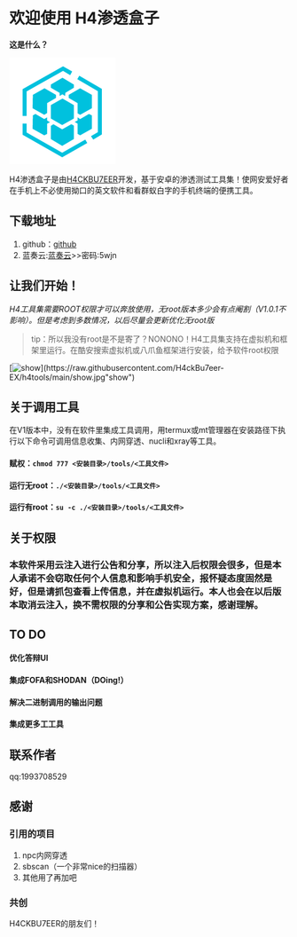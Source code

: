 # 欢迎使用 H4渗透盒子

**这是什么？**

[![icon](https://github.com/H4ckBu7eer-EX/h4tools/blob/main/icon.png?raw=true "icon")](https://github.com/H4ckBu7eer-EX/h4tools/blob/main/icon.png?raw=true "icon")

H4渗透盒子是由[H4CKBU7EER](h4ckbu7eer.top)开发，基于安卓的渗透测试工具集！使网安爱好者在手机上不必使用拗口的英文软件和看群蚁白字的手机终端的便携工具。

## 下载地址

1. github：[github](https://github.com/H4ckBu7eer-EX/h4tools/releases/)
1. 蓝奏云:[蓝奏云](https://wwye.lanzouy.com/b03k0rlkh)>>密码:5wjn

## 让我们开始！

*H4工具集需要ROOT权限才可以奔放使用，无root版本多少会有点阉割（V1.0.1不影响）。但是考虑到多数情况，以后尽量会更新优化无root版*

> tip：所以我没有root是不是寄了？NONONO！H4工具集支持在虚拟机和框架里运行。在酷安搜索虚拟机或八爪鱼框架进行安装，给予软件root权限

[![show](https://raw.githubusercontent.com/H4ckBu7eer-EX/h4tools/main/show.jpg"show")](https://raw.githubusercontent.com/H4ckBu7eer-EX/h4tools/main/show.jpg"show")

## 关于调用工具

在V1版本中，没有在软件里集成工具调用，用termux或mt管理器在安装路径下执行以下命令可调用信息收集、内网穿透、nucli和xray等工具。

#### 赋权：`chmod 777 <安装目录>/tools/<工具文件>`
#### 运行无root：`./<安装目录>/tools/<工具文件>`
#### 运行有root：`su -c ./<安装目录>/tools/<工具文件>`


## 关于权限

### 本软件采用云注入进行公告和分享，所以注入后权限会很多，但是本人承诺不会窃取任何个人信息和影响手机安全，报怀疑态度固然是好，但是请抓包查看上传信息，并在虚拟机运行。本人也会在以后版本取消云注入，换不需权限的分享和公告实现方案，感谢理解。

## TO DO
#### 优化答辩UI
#### 集成FOFA和SHODAN（DOing!）
#### 解决二进制调用的输出问题
#### 集成更多工工具


## 联系作者
qq:1993708529

## 感谢
### 引用的项目
1. npc内网穿透
1. sbscan（一个非常nice的扫描器）
1. 其他用了再加吧
### 共创
H4CKBU7EER的朋友们！
